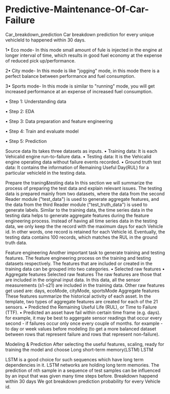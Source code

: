 # Predictive-Maintenance-Of-Car-Failure

Car_breakdown_prediction
Car breakdown prediction for every unique vehicleId to happened within 30 days.

1• Eco mode- In this mode small amount of fule is injected in the engine at longer interval of time, which results in good fuel economy at the expense of reduced pick up/performance.

2• City mode- In this mode is like "jogging" mode, in this mode there is a perfect balance between performance and fuel consumption.

3• Sports mode- In this mode is similar to "running" mode, you will get increased performance at an expense of increased fuel consumption.

• Step 1: Understanding data

• Step 2: EDA

• Step 3: Data preparation and feature engineering

• Step 4: Train and evaluate model

• Step 5: Prediction

Source data Its takes three datasets as inputs. 
• Training data: It is each Vehicalid engine run-to-failure data. 
• Testing data: It is the Vehicalid engine operating data without failure events recorded.
• Ground truth test data: It contains the information of Remaining Useful Day(RUL) for a particular vehicleId in the testing data.

Prepare the traning&testing data
In this section we will summarize the process of preparing the test data and explain relevant issues. The testing data is prepared mainly from two datasets, where the data from the second Reader module ("test_data") is used to generate aggregate features, and the data from the third Reader module ("test_truth_data") is used to generate labels. Similar to the training data, the time series data in the testing data helps to generate aggregate features during the feature engineering process. Instead of having all time series data in the testing data, we only keep the the record with the maximum days for each Vehicle id. In other words, one record is retained for each Vehicle id. Eventually, the testing data contains 100 records, which matches the RUL in the ground truth data.

Feature engineering
Another important task to generate training and testing features. The feature engineering process on the training and testing datasets respectively. The features that are included or created in the training data can be grouped into two categories. 
• Selected raw features • Aggregate features Selected raw features The raw features are those that are included in the original input data. In this data, all the sensor measurements (s1-s21) are included in the training data. Other raw features get used are: days, ecoMode, cityMode, sportsMode Aggregate features These features summarize the historical activity of each asset. In the template, two types of aggregate features are created for each of the 21 sensors. 
• Predicted the Remaining Useful Life (RUL), or Time to Failure (TTF).
• Predicted an asset have fail within certain time frame (e.g. days). for example, it may be best to aggergate sensor readings that occur every second - if failures occur only once every couple of months. for example - to day or week values before modeling (to get a more balanced dataset between rows that represent failure and rows that represent non-failure).

Modeling & Prediction
After selecting the useful features, scaling, ready for training the model and choose Long short-term memory(LSTM) LSTM

LSTM is a good choice for such sequences which have long term dependencies in it.
LSTM networks are holding long term memories.
The prediction of nth sample in a sequence of test samples can be influenced by an input that was given many time steps before.
Breakdown happend within 30 days We got breakdown prediction probability for every Vehicle id.
